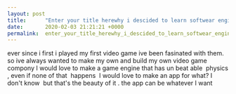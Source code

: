 ```yaml
---
layout: post
title:      "Enter your title herewhy i descided to learn softwear engineing"
date:       2020-02-03 21:21:21 +0000
permalink:  enter_your_title_herewhy_i_descided_to_learn_softwear_engineing
---
```


ever since i first i played my first video game ive been fasinated with them. so ive always wanted to make my own and build my own video game compony I would love to make a game engine that has un beat able  physics , even if none of that  happens  I would love to make an app for what? I don't know  but that's the beauty of it . the app can be whatever I want 
